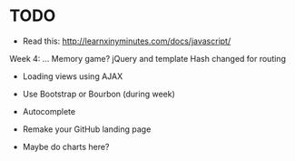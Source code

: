 # TODO

- Read this: http://learnxinyminutes.com/docs/javascript/

Week 4: ... Memory game? jQuery and template
Hash changed for routing

- Loading views using AJAX
- Use Bootstrap or Bourbon (during week)
- Autocomplete

- Remake your GitHub landing page
- Maybe do charts here?
